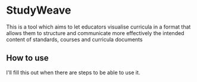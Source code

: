 # StudyWeave

This is a tool which aims to let educators visualise curricula in a format that allows them to structure and communicate more effectively the intended content of standards, courses and curricula documents

## How to use

I'll fill this out when there are steps to be able to use it.